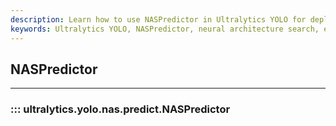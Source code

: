```yaml
---
description: Learn how to use NASPredictor in Ultralytics YOLO for deploying efficient CNN models with search algorithms in neural architecture search.
keywords: Ultralytics YOLO, NASPredictor, neural architecture search, efficient CNN models, search algorithms
---
```


## NASPredictor
---

### ::: ultralytics.yolo.nas.predict.NASPredictor

<br><br>
